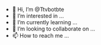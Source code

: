 - 👋 Hi, I’m @Ttvbotbte
- 👀 I’m interested in ...
- 🌱 I’m currently learning ...
- 💞️ I’m looking to collaborate on ...
- 📫 How to reach me ...

<!---
Ttvbotbte/Ttvbotbte is a ✨ special ✨ repository because its `README.md` (this file) appears on your GitHub profile.
You can click the Preview link to take a look at your changes.
--->
